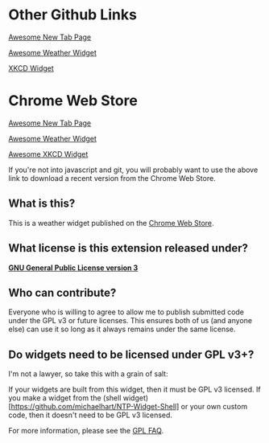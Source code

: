 Other Github Links
==================
[Awesome New Tab Page](https://github.com/michaelhart/Awesome-New-Tab-Page)

[Awesome Weather Widget](https://github.com/michaelhart/Awesome-Weather-Widget)

[XKCD Widget](https://github.com/michaelhart/Awesome-XKCD-Widget)

Chrome Web Store
================
[Awesome New Tab Page](https://chrome.google.com/webstore/detail/mgmiemnjjchgkmgbeljfocdjjnpjnmcg)

[Awesome Weather Widget](https://chrome.google.com/webstore/detail/goeepbfnllchoihkoiecpkkekbpfiboc)

[Awesome XKCD Widget](https://chrome.google.com/webstore/detail/bigeakmkgpgffiojjihhjlggonmomacp)

If you're not into javascript and git, you will probably want to use the above link to download a recent version from the Chrome Web Store.

What is this?
-------------
This is a weather widget published on the [Chrome Web Store](https://chrome.google.com/webstore).

What license is this extension released under?
----------------------------------------------
__[GNU General Public License version 3](https://www.gnu.org/licenses/gpl-3.0.txt)__

Who can contribute?
-------------------
Everyone who is willing to agree to allow me to publish submitted code under the GPL v3 or future licenses. This ensures both of us (and anyone else) can use it so long as it always remains under the same license.

Do widgets need to be licensed under GPL v3+?
---------------------------------------------
I'm not a lawyer, so take this with a grain of salt:

If your widgets are built from this widget, then it must be GPL v3 licensed. If you make a widget from the (shell widget)[https://github.com/michaelhart/NTP-Widget-Shell] or your own custom code, then it doesn't need to be GPL v3 licensed.

For more information, please see the [GPL FAQ](http://www.gnu.org/licenses/gpl-faq.html).